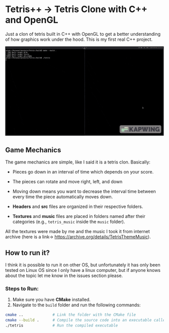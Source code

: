 # Tetris++ -> Tetris Clone with C++ and OpenGL
Just a clon of tetris built in C++ with OpenGL to get a better understanding of how graphics work under the hood. This is my first real C++ project.

![Tetris Gameplay](clips/clip.gif)

## Game Mechanics

The game mechanics are simple, like I said it is a tetris clon. Basically:

 - Pieces go down in an interval of time which depends on your score.
 - The pieces can rotate and move right, left, and down 
 - Moving down means you want to decrease the interval time between every time the piece automatically moves down.

- **Headers** and **src** files are organized in their respective folders.
- **Textures** and **music** files are placed in folders named after their categories (e.g., `tetris_music` inside the `music` folder).

All the textures were made by me and the music I took it from internet archive (here is a link-> https://archive.org/details/TetrisThemeMusic).

## How to run it?

I think it is possible to run it on other OS, but unfortunately it has only been tested on Linux OS since I only have a linux computer, but if anyone knows about the topic let me know in the issues section please.

### Steps to Run:

1. Make sure you have **CMake** installed.
2. Navigate to the `build` folder and run the following commands:

```bash
cmake ..             # Link the folder with the CMake file
cmake --build .      # Compile the source code into an executable called 'tetris' (without file extension)
./tetris             # Run the compiled executable





